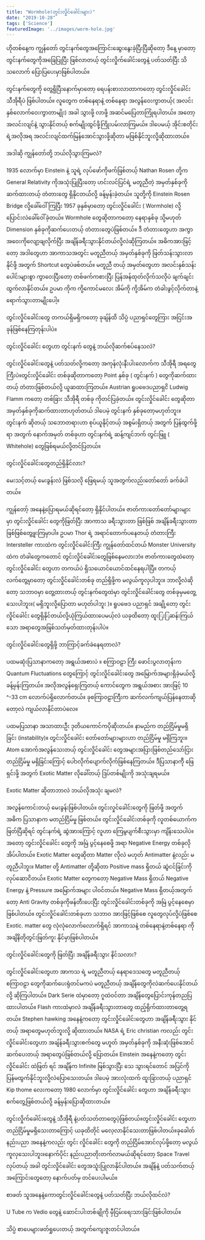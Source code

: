 ```yaml
---
title: "Wormhole(တွင်းလှိုင်ခေါင်းများ)"
date: "2019-10-28"
tags: ['Science']
featuredImage: '../images/worm-hole.jpg'
---
```

ဟိုတစ်နေ့က ကျွန်တော် တွင်းနက်တွေအကြောင်းဆွေးနွေးခဲ့ပြီးပြီဆိုတော့ ဒီနေ့ မှာတော့ တွင်းနက်တွေကို​ အခြေပြုပြီး ဖြစ်လာတယ့် တွင်းလှိုက်ခေါင်းတွေနဲ့ ပတ်သတ်ပြီး သိသလောက် ပြောပြပေးမှာဖြစ်ပါတယ်။

တွင်းနက်တွေကို တွေ့ရှိပြီးနောက်မှာတော့ ရေပန်းစားလာတာကတော့ တွင်းလှိုင်ခေါင်းသီအိုရီပဲ ဖြစ်ပါတယ်။ လူတွေက တစ်နေရာနဲ့ တစ်နေရာ အလွန်ဝေးကွာတယ့်( အလင်းနှစ်လောက်ဝေးကွာတာမျိုး) အခါ သွားဖို့ လာဖို့ အဆင်မပြေတာကြုံရပါတယ်။ အတော့ အလင်းလျင်နဲ့ သွားနိုင်တယ့် စက်မျိုးထွင်ဖို့ကြိုးပမ်းလာကြမယ်။ ဒါပေမယ့် အိုင်းစတိုင်းရဲ့အလိုအရ အလင်းလျင်ထက်မြန်အောင်သွားဖို့ဆိုတာ မဖြစ်နိုင်ဘူးလို့ဆိုထားတယ်။

အဒါဆို ကျွန်တော်တို့ ဘယ်လိုသွားကြမလဲ?

1935 လောက်မှာ Einstein နဲ့ သူရဲ့ လုပ်ဖော်ကိုဖက်ဖြစ်တယ့် Nathan Rosen တို့က General Relativity ကိုအသုံးပြုပြီးတော့ ဟင်းလင်ပြင်ရဲ့ မတူညီတဲ့ အမှတ်နှစ်ခုကို ဆက်ထားတယ့် တံတားတွေ ရှိနိုငတယ််လို့ ခန့်မှန်းခဲ့တယ်။ သူတို့ကို Einstein Rosen Bridge လို့ခေါ်ဝေါ်ကြပြီး 1957 ခုနှစ်မှာတော့ တွင်းလှိုင်ခေါင်း ( Wormhole) လို့ပြောင်းလဲခေါ်ဝေါ်ခဲ့တယ်။ Wormhole တွေဆိုတာကတော့ နေရာနှစ်ခု သို့မဟုတ် Dimension နှစ်ခုကိုဆက်ပေးတယ့် တံတားတွေပဲဖြစ်တယ်။ ဒီ တံတားတွေဟာ အကွာအဝေးကိုလျော့ချလိုက်ပြီး အချိန်ခရီးသွားနိုင်တယ်လို့လဲဆိုကြတယ်။ အဓိကအားဖြင့်တော့ အဒါတွေဟာ အာကာသအတွင်း မတူညီတယ့် အမှတ်နှစ်ခုကို ဖြတ်သန်းသွားလာနိုင်ဖို့ အတွက် Shortcut တွေပဲဖစ်တယ်။ မတူညီ တယ့် အမှတ်တွေဟာ အလင်းနှစ်သန်းပေါင်းများစွာ ကွာဝေးပြီးတော့ တစ်ဖက်ကစားပြီး ပြန်အန်ထုတ်လိုက်သလိုပဲ ချက်ချင်းထွက်လာနိုင်တယ်။ ဥပမာ ကိုက ကို့ကောင်မလေး အိမ်ကို ကို့အိမ်က တံခါးဖွင့်လိုက်တာနဲ့ ရောက်သွားတာမျိုးပေါ့။

တွင်းလှိုင်ခေါင်းတွေ တကယ်ရှိမရှိကတော့ ခုချ်န်ထိ သိပ္ပံ ပညာရှင်တွေကြား အငြင်းအခုန်ဖြစ်နေကြတုန်းပါပဲ။

တွင်းလှိုင်ခေါင်း တွေဟာ တွင်းနက် တွေနဲ့ ဘယ်လိုဆက်စပ်နေသလဲ?

တွင်းလှိုင်ခေါင်းတွေနဲ့ ပတ်သတ်လို့ကတော့ အကုန်လုံးနီးပါးလောက်က သီအိုရီ အရတွေကြီးပဲ။တွင်းလှိုင်ခေါင်း တစ်ခုဆိုတာကတော့ Point နှစ်ခု ( တွင်းနက် ) တွေကိုဆက်ထားတယ့် တံတားဖြစ်တယ်လို့ ယူဆထားကြတယ်။ Austrian ရူပဗေဒပညာရှငိ Ludwig Flamm ကတော့ တစ်ခြား သီအိုရီ တစ်ခု ကိုတင်ပြခဲ့တယ်။ တွင်းလှိုင်ခေါင်း တွေဆိုတာ အမှတ်နှစ်ခုကိုဆက်ထားတာဟုတ်တယ် ဒါပေမဲ့ တွင်းနက် နှစ်ခုတော့မဟုတ်ဘူး။ တွင်းနက် ဆိုတယ့် သဘောတရားဟာ စုပ်ယူနိုင့်တယ့် အစွမ်းရှိတယ့် အတွက် ပြန်ထွက်ဖို့ရာ အတွက် နောက်အမှတ် တစ်ခုဟာ တွင်းနက်ရဲ့ ဆန့်ကျင်ဘက် တွင်းဖြူ ( Whitehole) တွေဖြစ်ရမယ်လို့တင်ပြတယ်။

တွင်းလှိုင်ခေါင်းတွေတည်ရှိနိုင်လား?

မေးသင့်တယ့် မေးခွန်းလဲ ဖြစ်သလို ဖြေရမယ့် သူအတွက်လည်းတော်တော် ခက်ခဲပါတယ်။

ကျွန်တော့် အနေနဲ့ပြောရမယ်ဆိုရင်တော့ ရှိနိုင်ပါတယ်။ ဇာတ်ကားတော်တော်များများ မှာ တွင်းလှိုင်ခေါင်း တွေကိုဖြတ်ပြီး အာကာသ ခရီးသွားတာ ဖြစ်ဖြစ် အချိန်ခရီးသွားတာဖြစ်ဖြစ်တွေ့ဖူးကြမှာပါ။ ဥပမာ Thor ရဲ့ အ​ရာင်တောက်ပနေတယ့် တံတားကြီး Intersteller ကားထဲက တွင်းလှိုင်ခေါင်းကြီး ကျွန်တော်ထင်တယ် Monster University ထဲက တံခါတွေကတောင် တွင်းလှိုင်ခေါင်းတွေဖြစ်နေမလားဘဲ။ ဇာတ်ကားတွေထဲတော့ တွင်းလှိုင်ခေါင်း တွေဟာ တကယ်ပဲ ရှိသယောင်ယောင်ထင်နေရပါပြီ။ တကယ့် လက်တွေ့မှာတော့ တွင်းလှိုင်ခေါင်းတစ်ခု တည်ရှိဖို့က မလွယ်ကူလှပါဘူး။ ဘာလို့လဲဆိုတော့ သဘာဝမှာ တွေ့ထားတယ့် တွင်းနက်တွေထဲမှာ တွင်းလှိုင်ခေါင်းတွေ တစ်ခုမှမတွေ့သေးပါဘူး။( မရှိဘူးလို့ပြောတာ မဟုတ်ပါဘူး )။ ရူပဗေဒ ပညာရှင် အချို့တော့ တွင်းလှိုင်ခေါင်း တွေရှိနိုင်တယ်လို့ယုံကြယ်ထားပေမယ့်လဲ ယခုထိတော့ ထူး​​ြးြဆန်းကြယ်သော အရာတွေအဖြစ်သတ်မှတ်ထားတုန်းပါပဲ။

တွင်းလှိုင်ခေါင်းတွေရှိဖို့ ဘာကြာင့်ခက်ခဲနေရတာလဲ?

ပထမဆုံးပြသာနာကတော့ အရွယ်အစားပဲ ။ စကြာဝဠာ ကြီး ဖောင်းပွလာတုန်းက Quantum Fluctuations တွေကြောင့် တွင်းလှိုင်ခေါင်းတွေ အမြောက်အများရှိခဲ့မယ်လို့ ခန့်မှန်းကြတယ်။ အလိုအလွန်ရှေးကြတယ့် ကောင်တွေက အရွယ်အစား အားဖြင့် 10 ^-33 cm လောက်ပဲရှိလောက်တယ်။ ခုစကြာဝဠာကြီးက ဆက်လက်ကျယ်ပြန်နေတာဆိုတော့လဲ ကျယ်လာနိုင်တာပဲလေ။

ပထမပြသာနာ အသာထားဦး ဒုတိယကောင်ကပိုဆိုးတယ်။ နာမည်က တည်ငြိမ်မှုမရှိခြင်း (instability)။ တွင်းလှိုင်ခေါင်း တော်တော်များများဟာ တည်ငြိမ်မှု မရှိဲကြဘူး။ Atom အောက်အလွန်သေးတယ့် တွင်းလှိုင်ခေါင်း တွေအများအပြားဖြစ်တည်သော်ငြား တည်ငြိမ်မှု မရှိခြင်းကြောင့် ပေါာလိုက်ပျောက်လိုက်ဖြစ်နေကြတယ်။ ဒီပြသာနာကိို ဖြေရှင်းဖို့ အတွက် Exotic Matter လိုခေါ်တယ့် ဒြပ်တစ်မျိုးကို အသုံးချရမယ်။

Exotic Matter ဆိုတာဘာလဲ ဘယ်လိုအသုံး ချမလဲ?

အလွန်ကောင်းတယ့် မေးခွန်းဖြစ်ပါတယ်။ တွင်းလှုင်ခေါင်းတွေကို ဖြတ်ဖို့ အတွက် အဓိက ပြသာနာက မတည်ငြိမ်မှု ဖြစ်တယ်။ တွင်းလှိုင်ခေါင်းတစ်ခုကို လူတစ်ယောက်က ဖြတ်ပြီဆိုရင် တွင်းနက်ရဲ့ ဆွဲအားကြောင့် လူဟာ ကြေမွပျက်စီးသွားမှာ ကျိန်းသေပါပဲ။ အတော့ တွင်းလှိုင်ခေါင်း တွေကို အမြဲ ပွင့်နေစေဖို့ အရာ Negative Energy တစ်ခုလိုအိပ်ပါတယ်။ Exotic Matter တွေဆိုတာ Matter လိုလဲ မဟုတ် Antimatter နဲ့လည်း မတူညီပါဘူး။ Matter တို့ Antimatter တို့ဆိုတာ Positive mass ရှိတယ် ဆွဲငင်ခြင်းကိုလုပ်ဆောငိတယ်။ Exotic Matter တွေကတော့ Negative Mass ရှိတယ် Negative Energy နဲ့ Pressure အမြောက်အများ ပါဝင်တယ်။ Negative Mass ရှိတယ့်အတွက်တော့ Anti Gravity တစ်ခုကိုဖန်တီးပေးပြီး တွင်းလှိုင်ခေါင်းတစ်ခုကို အမြဲ ပွင့်နေစေမှာဖြစ်ပါတယ်။
တွင်းလှိုင်ခေါင်းတစ်ခုဟာ သဘာဝ အားဖြင့်ဖြစ်စေ လူတွေလုပ်လို့ပဲဖြစ်စေ Exotic. matter တွေ လုံလုံလောက်လောက်ရှိရင် အာကာသနဲ့ တစ်နေရာနဲ့တစ်နေရာ ကို အချိနိတိုတွင်းဖြတ်ကူး နိုင်မှာဖြစ်ပါတယ်။

တွင်းလှိုင်ခေါင်းတွေကို ဖြတ်ပြီး အချိန်ခရီးသွား နိင်သလား?

တွင်းလှိုင်ခေါင်းတွေဟာ အာကသ ရဲ့ မတူညီတယ့် နေရာဒေသတွေ မတူညီတယ့် စကြာဝဠာ တွေကိုဆက်ပေးရုံတင်မကပဲ မတူညီတယ့် အချိန်တွေကိုလဲဆက်ပေးနိုင်တယ်လို့ ဆိုကြပါတယ်။ Dark Serie ထဲမှာတော့ ဂူထဲဝင်တာ အချိန်တွေပြောင်းကုန်တညပြထားပါတယ်။ Flash ကားထဲမှာလဲ အချိန်ခရီးသွားတာတွေ ထည့်ရိုက်ထားတာတွေ့ရတယ်။ Stephen hawking အနေနဲ့ကတော့ တွင်းလှိုင်ခေါင်းတွေဟာ အချိန်ခရီးသွား နိုင်တယ့် အရာတွေမဟုတ်ဘူးလို့ ဆိုထားတယ်။ NASA ရဲ့ Eric christian ကလည်း တွင်းလှိုင်ခေါင်းတွေဟာ အချ်န်ခရီးသွားစက်တွေ မဟူတ် အမှတ်နှစ်ခုကို အနီးဆုံးဖြစ်အောင်ဆက်ပေးတယ့် အရာတွေပဲဖြစ်တယ်လို့ ပြောတယ်။
Einstein အနေနဲ့ကတော့ တွင်းလှိုင်ခေါင်း ထဲဖြတ် ရင် အချိန်က Infinite ဖြစ်သွားပြီး ​​သေ သွားရင်တောင် အပြင်ကို ပြန်မထွက်နိုင်ဘူးလို့လဲပြောသေးတယ်။ ဒါပေမဲ့ အားလုံးထက် ထူးခြားတယ့် ပညာရှင် Kip thome လေးကတော့ 1980 လောက်မှာ တွင်းလှိုင်ခေါင်း တွေဟာ အချိန်ခရီးသွားစက်တွေ့ဖြစ်တယ်လို့ ခန့်မှန်းပြောဆိုထားတယ်။

တွင်းလှိုက်ခေါင်းတွေနဲ့ သီအိုရီ နဲ့ပတ်သတ်တာတွေပဲ့ဖြစ်တယ်။တွင်းလှိုင်ခေါင်း တွေဟာ တည်ငြိမ်မှုမရှိသေးတာကြောင့် ယခုထိတိုင် မလေ့လာနိုင်သေးတာဖြစ်ပါတယ်။ခုခေါတ်နည်းပညာ အ​နေနဲ့ကလည်း တွင်း လှိုင်ခေါင်း တွေကို တည်ငြိမ်အောင်လုပ်ဖို့တော့ မလွယ်ကူလှသေးပါဘူး။နောက်ပိုင်း နည်းပညာတိုးတက်လာမယ်ဆိုရင်တော့ Space Travel လုပ်တယ့် အခါ တွင်းလှိုင်ခေါင်း တွေအသူံးပြုလာနိုင်ပါတယ်။ အချိန်နဲ့ ပတ်သက်တယ့် အကြောင်းတွေတော့ နောက်ပတ်မှ တင်ပေးပါမယ်။

စာဖတ် သူအနေနဲ့ကောတွင်းလှိုင်ခေါင်းတွေနဲ့ ပတ်သတ်ပြီး ဘယ်လိုထင်လဲ?

U Tube က Vedio တွေနဲ့ ဆောင်းပါးတစ်ချိုကို မှီငြမ်းရေးသားခြင်းဖြစ်ပါတယ်။

သိပ္ပံ စာပေများဖတ်ရှုပေးတယ့် အတွက်ကျေးဇူးတင်ပါတယ်။